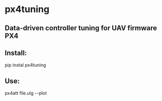 # px4tuning

Data-driven controller tuning for UAV firmware PX4
--------------------------------------------------

## Install:

pip instal px4tuning

## Use:

px4att file.ulg --plot

